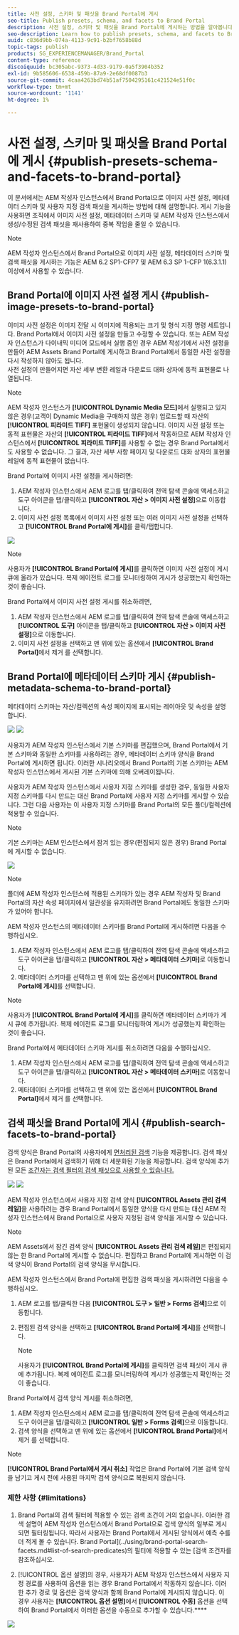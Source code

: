 ```yaml
---
title: 사전 설정, 스키마 및 패싯을 Brand Portal에 게시
seo-title: Publish presets, schema, and facets to Brand Portal
description: 사전 설정, 스키마 및 패싯을 Brand Portal에 게시하는 방법을 알아봅니다.
seo-description: Learn how to publish presets, schema, and facets to Brand Portal.
uuid: c836d9bb-074a-4113-9c91-b2bf7658b88d
topic-tags: publish
products: SG_EXPERIENCEMANAGER/Brand_Portal
content-type: reference
discoiquuid: bc305abc-9373-4d33-9179-0a5f3904b352
exl-id: 9b585606-6538-459b-87a9-2e68df0087b3
source-git-commit: 4caa4263bd74b51af7504295161c421524e51f0c
workflow-type: tm+mt
source-wordcount: '1141'
ht-degree: 1%

---
```


# 사전 설정, 스키마 및 패싯을 Brand Portal에 게시 {#publish-presets-schema-and-facets-to-brand-portal}

이 문서에서는 AEM 작성자 인스턴스에서 Brand Portal으로 이미지 사전 설정, 메타데이터 스키마 및 사용자 지정 검색 패싯을 게시하는 방법에 대해 설명합니다. 게시 기능을 사용하면 조직에서 이미지 사전 설정, 메타데이터 스키마 및 AEM 작성자 인스턴스에서 생성/수정된 검색 패싯을 재사용하여 중복 작업을 줄일 수 있습니다.

>[!NOTE]
>
>AEM 작성자 인스턴스에서 Brand Portal으로 이미지 사전 설정, 메타데이터 스키마 및 검색 패싯을 게시하는 기능은 AEM 6.2 SP1-CFP7 및 AEM 6.3 SP 1-CFP 1(6.3.1.1) 이상에서 사용할 수 있습니다.

## Brand Portal에 이미지 사전 설정 게시 {#publish-image-presets-to-brand-portal}

이미지 사전 설정은 이미지 전달 시 이미지에 적용되는 크기 및 형식 지정 명령 세트입니다. Brand Portal에서 이미지 사전 설정을 만들고 수정할 수 있습니다. 또는 AEM 작성자 인스턴스가 다이내믹 미디어 모드에서 실행 중인 경우 AEM 작성기에서 사전 설정을 만들어 AEM Assets Brand Portal에 게시하고 Brand Portal에서 동일한 사전 설정을 다시 작성하지 않아도 됩니다.\
사전 설정이 만들어지면 자산 세부 변환 레일과 다운로드 대화 상자에 동적 표현물로 나열됩니다.

>[!NOTE]
>
>AEM 작성자 인스턴스가 **[!UICONTROL Dynamic Media 모드]**&#x200B;에서 실행되고 있지 않은 경우(고객이 Dynamic Media을 구매하지 않은 경우) 업로드할 때 자산의 **[!UICONTROL 피라미드 TIFF]** 표현물이 생성되지 않습니다. 이미지 사전 설정 또는 동적 표현물은 자산의 **[!UICONTROL 피라미드 TIFF]**&#x200B;에서 작동하므로 AEM 작성자 인스턴스에서 **[!UICONTROL 피라미드 TIFF]**&#x200B;를 사용할 수 없는 경우 Brand Portal에서도 사용할 수 없습니다. 그 결과, 자산 세부 사항 페이지 및 다운로드 대화 상자의 표현물 레일에 동적 표현물이 없습니다.

Brand Portal에 이미지 사전 설정을 게시하려면:

1. AEM 작성자 인스턴스에서 AEM 로고를 탭/클릭하여 전역 탐색 콘솔에 액세스하고 도구 아이콘을 탭/클릭하고 **[!UICONTROL 자산 > 이미지 사전 설정]**&#x200B;으로 이동합니다.
1. 이미지 사전 설정 목록에서 이미지 사전 설정 또는 여러 이미지 사전 설정을 선택하고 **[!UICONTROL Brand Portal에 게시]**&#x200B;를 클릭/탭합니다.

![](assets/publishpreset.png)

>[!NOTE]
>
>사용자가 **[!UICONTROL Brand Portal에 게시]**&#x200B;를 클릭하면 이미지 사전 설정이 게시 큐에 올라가 있습니다. 복제 에이전트 로그를 모니터링하여 게시가 성공했는지 확인하는 것이 좋습니다.

Brand Portal에서 이미지 사전 설정 게시를 취소하려면,

1. AEM 작성자 인스턴스에서 AEM 로고를 탭/클릭하여 전역 탐색 콘솔에 액세스하고 **[!UICONTROL 도구]** 아이콘을 탭/클릭하고 **[!UICONTROL 자산 > 이미지 사전 설정]**&#x200B;으로 이동합니다.
1. 이미지 사전 설정을 선택하고 맨 위에 있는 옵션에서 **[!UICONTROL Brand Portal]**&#x200B;에서 제거 를 선택합니다.

## Brand Portal에 메타데이터 스키마 게시  {#publish-metadata-schema-to-brand-portal}

메타데이터 스키마는 자산/컬렉션의 속성 페이지에 표시되는 레이아웃 및 속성을 설명합니다.

![](assets/metadata-schema-editor.png) ![](assets/asset-properties-1.png)

사용자가 AEM 작성자 인스턴스에서 기본 스키마를 편집했으며, Brand Portal에서 기본 스키마와 동일한 스키마를 사용하려는 경우, 메타데이터 스키마 양식을 Brand Portal에 게시하면 됩니다. 이러한 시나리오에서 Brand Portal의 기본 스키마는 AEM 작성자 인스턴스에서 게시된 기본 스키마에 의해 오버레이됩니다.

사용자가 AEM 작성자 인스턴스에서 사용자 지정 스키마를 생성한 경우, 동일한 사용자 지정 스키마를 다시 만드는 대신 Brand Portal에 사용자 지정 스키마를 게시할 수 있습니다. 그런 다음 사용자는 이 사용자 지정 스키마를 Brand Portal의 모든 폴더/컬렉션에 적용할 수 있습니다.

>[!NOTE]
>
>기본 스키마는 AEM 인스턴스에서 잠겨 있는 경우(편집되지 않은 경우) Brand Portal에 게시할 수 없습니다.

![](assets/default-schema-form.png)

>[!NOTE]
>
>폴더에 AEM 작성자 인스턴스에 적용된 스키마가 있는 경우 AEM 작성자 및 Brand Portal의 자산 속성 페이지에서 일관성을 유지하려면 Brand Portal에도 동일한 스키마가 있어야 합니다.

AEM 작성자 인스턴스의 메타데이터 스키마를 Brand Portal에 게시하려면 다음을 수행하십시오.

1. AEM 작성자 인스턴스에서 AEM 로고를 탭/클릭하여 전역 탐색 콘솔에 액세스하고 도구 아이콘을 탭/클릭하고 **[!UICONTROL 자산 > 메타데이터 스키마]**&#x200B;로 이동합니다.
1. 메타데이터 스키마를 선택하고 맨 위에 있는 옵션에서 **[!UICONTROL Brand Portal에 게시]**&#x200B;를 선택합니다.

>[!NOTE]
>
>사용자가 **[!UICONTROL Brand Portal에 게시]**&#x200B;를 클릭하면 메타데이터 스키마가 게시 큐에 추가됩니다. 복제 에이전트 로그를 모니터링하여 게시가 성공했는지 확인하는 것이 좋습니다.

Brand Portal에서 메타데이터 스키마 게시를 취소하려면 다음을 수행하십시오.

1. AEM 작성자 인스턴스에서 AEM 로고를 탭/클릭하여 전역 탐색 콘솔에 액세스하고 도구 아이콘을 탭/클릭하고 **[!UICONTROL 자산 > 메타데이터 스키마]**&#x200B;로 이동합니다.
1. 메타데이터 스키마를 선택하고 맨 위에 있는 옵션에서 **[!UICONTROL Brand Portal]**&#x200B;에서 제거 를 선택합니다.

## 검색 패싯을 Brand Portal에 게시 {#publish-search-facets-to-brand-portal}

검색 양식은 Brand Portal의 사용자에게 [면처리된 검색](../using/brand-portal-search-facets.md) 기능을 제공합니다. 검색 패싯은 Brand Portal에서 검색하기 위해 더 세분화된 기능을 제공합니다. 검색 양식에 추가된 모든 [조건자는 검색 필터의 검색 패싯으로 사용할 수 있습니다.](https://experienceleague.adobe.com/docs/experience-manager-65/assets/administer/search-facets.html)

![](assets/property-predicate-removed.png)
![](assets/search-form.png)

AEM 작성자 인스턴스에서 사용자 지정 검색 양식 **[!UICONTROL Assets 관리 검색 레일]**&#x200B;을 사용하려는 경우 Brand Portal에서 동일한 양식을 다시 만드는 대신 AEM 작성자 인스턴스에서 Brand Portal으로 사용자 지정된 검색 양식을 게시할 수 있습니다.

>[!NOTE]
>
>AEM Assets에서 잠긴 검색 양식 **[!UICONTROL Assets 관리 검색 레일]**&#x200B;은 편집되지 않는 한 Brand Portal에 게시할 수 없습니다. 편집하고 Brand Portal에 게시하면 이 검색 양식이 Brand Portal의 검색 양식을 무시합니다.

AEM 작성자 인스턴스에서 Brand Portal에 편집한 검색 패싯을 게시하려면 다음을 수행하십시오.

1. AEM 로고를 탭/클릭한 다음 **[!UICONTROL 도구 > 일반 > Forms 검색]**&#x200B;으로 이동합니다.
1. 편집된 검색 양식을 선택하고 **[!UICONTROL Brand Portal에 게시]**&#x200B;를 선택합니다.

   >[!NOTE]
   >
   >사용자가 **[!UICONTROL Brand Portal에 게시]**&#x200B;를 클릭하면 검색 패싯이 게시 큐에 추가됩니다. 복제 에이전트 로그를 모니터링하여 게시가 성공했는지 확인하는 것이 좋습니다.

Brand Portal에서 검색 양식 게시를 취소하려면,

1. AEM 작성자 인스턴스에서 AEM 로고를 탭/클릭하여 전역 탐색 콘솔에 액세스하고 도구 아이콘을 탭/클릭하고 **[!UICONTROL 일반 > Forms 검색]**&#x200B;으로 이동합니다.
1. 검색 양식을 선택하고 맨 위에 있는 옵션에서 **[!UICONTROL Brand Portal]**&#x200B;에서 제거 를 선택합니다.

>[!NOTE]
>
>**[!UICONTROL Brand Portal에서 게시 취소]** 작업은 Brand Portal에 기본 검색 양식을 남기고 게시 전에 사용된 마지막 검색 양식으로 복원되지 않습니다.

### 제한 사항 {#limitations}

1. Brand Portal의 검색 필터에 적용할 수 있는 검색 조건이 거의 없습니다. 이러한 검색 설명이 AEM 작성자 인스턴스에서 Brand Portal으로 검색 양식의 일부로 게시되면 필터링됩니다. 따라서 사용자는 Brand Portal에서 게시된 양식에서 예측 수를 더 적게 볼 수 있습니다. Brand Portal](../using/brand-portal-search-facets.md#list-of-search-predicates)의 필터에 적용할 수 있는 [검색 조건자를 참조하십시오.

1. [!UICONTROL 옵션 설명]의 경우, 사용자가 AEM 작성자 인스턴스에서 사용자 지정 경로를 사용하여 옵션을 읽는 경우 Brand Portal에서 작동하지 않습니다. 이러한 추가 경로 및 옵션은 검색 양식과 함께 Brand Portal에 게시되지 않습니다. 이 경우 사용자는 **[!UICONTROL 옵션 설명]**&#x200B;에서 **[!UICONTROL 수동]** 옵션을 선택하여 Brand Portal에서 이러한 옵션을 수동으로 추가할 수 있습니다.****

![](assets/options-predicate-manual.png)
